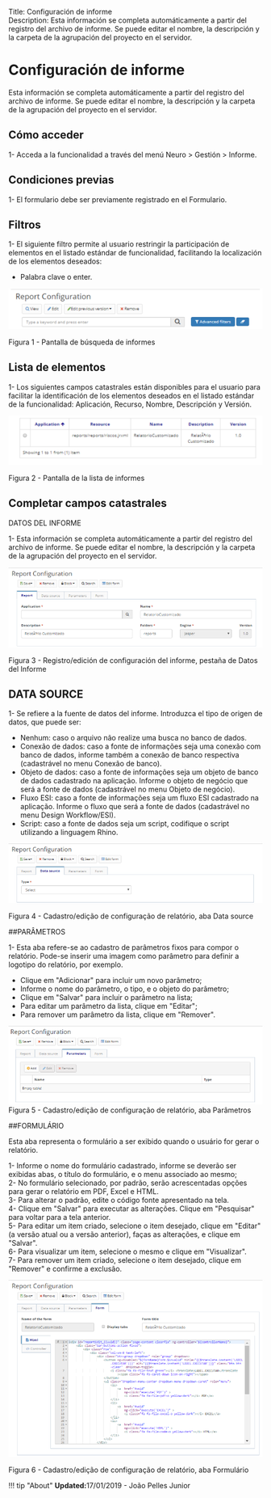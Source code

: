 Title: Configuración de informe    
Description: Esta información se completa automáticamente a partir del registro del archivo de informe. Se puede editar el nombre, la descripción y la carpeta de la agrupación del proyecto en el servidor.   

# Configuración de informe 

Esta información se completa automáticamente a partir del registro del archivo de informe. Se puede editar el nombre, la descripción y la carpeta de la agrupación del proyecto en el servidor.   

## Cómo acceder

1- Acceda a la funcionalidad a través del menú Neuro > Gestión > Informe.

## Condiciones previas

1- El formulario debe ser previamente registrado en el Formulario. 

## Filtros 

1- El siguiente filtro permite al usuario restringir la participación de elementos en el listado estándar de funcionalidad, facilitando la localización de los elementos deseados:   

- Palabra clave o enter.    

![Screenshot](images/Report-setup-fig01.png)

Figura 1 - Pantalla de búsqueda de informes     

## Lista de elementos 

1- Los siguientes campos catastrales están disponibles para el usuario para facilitar la identificación de los elementos deseados en el listado estándar de la funcionalidad: Aplicación, Recurso, Nombre, Descripción y Versión.  

![Screenshot](images/Report-setup-fig02.png) 

Figura 2 - Pantalla de la lista de informes    

## Completar campos catastrales  

DATOS DEL INFORME

1- Esta información se completa automáticamente a partir del registro del archivo de informe. Se puede editar el nombre, la descripción y la carpeta de la agrupación del proyecto en el servidor.    

![Screenshot](images/Report-setup-fig03.png) 

Figura 3 - Registro/edición de configuración del informe, pestaña de Datos del Informe    

## DATA SOURCE

1- Se refiere a la fuente de datos del informe. Introduzca el tipo de origen de datos, que puede ser:   

- Nenhum: caso o arquivo não realize uma busca no banco de dados.    
- Conexão de dados: caso a fonte de informações seja uma conexão com banco de dados, informe também a conexão de banco respectiva (cadastrável no menu Conexão de banco).   
- Objeto de dados: caso a fonte de informações seja um objeto de banco de dados cadastrado na aplicação. Informe o objeto de negócio que será a fonte de dados (cadastrável no menu Objeto de negócio).    
- Fluxo ESI: caso a fonte de informações seja um fluxo ESI cadastrado na aplicação. Informe o fluxo que será a fonte de dados (cadastrável no menu Design Workflow/ESI).    
- Script: caso a fonte de dados seja um script, codifique o script utilizando a linguagem Rhino.    

![Screenshot](images/Report-setup-fig04.png) 

Figura 4 - Cadastro/edição de configuração de relatório, aba Data source    

##PARÂMETROS 

1- Esta aba refere-se ao cadastro de parâmetros fixos para compor o relatório. Pode-se inserir uma imagem como parâmetro para definir a logotipo do relatório, por exemplo.   

- Clique em "Adicionar" para incluir um novo parâmetro;    
- Informe o nome do parâmetro, o tipo, e o objeto do parâmetro;   
- Clique em "Salvar" para incluir o parâmetro na lista;  
- Para editar um parâmetro da lista, clique em "Editar";   
- Para remover um parâmetro da lista, clique em "Remover".  

![Screenshot](images/Report-setup-fig05.png) 
Figura 5 - Cadastro/edição de configuração de relatório, aba Parâmetros    

##FORMULÁRIO 

Esta aba representa o formulário a ser exibido quando o usuário for gerar o relatório.    

1- Informe o nome do formulário cadastrado, informe se deverão ser exibidas abas, o título do formulário, e o menu associado ao mesmo;    
2- No formulário selecionado, por padrão, serão acrescentadas opções para gerar o relatório em PDF, Excel e HTML.    
3- Para alterar o padrão, edite o código fonte apresentado na tela.  
4- Clique em "Salvar" para executar as alterações. Clique em "Pesquisar" para voltar para a tela anterior.   
5- Para editar um item criado, selecione o item desejado, clique em "Editar" (a versão atual ou a versão anterior), faças as alterações, e clique em "Salvar".   
6- Para visualizar um item, selecione o mesmo e clique em "Visualizar".   
7- Para remover um item criado, selecione o item desejado, clique em "Remover" e confirme a exclusão.    

![Screenshot](images/Report-setup-fig06.png) 

Figura 6 - Cadastro/edição de configuração de relatório, aba Formulário  


!!! tip "About"
    <b>Updated:</b>17/01/2019 - João Pelles Junior
